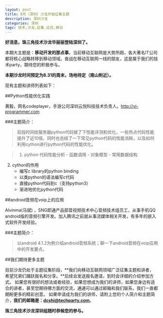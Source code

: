 ```yaml
---
layout: post
title: 8月（深圳）沙龙开始征集主题
description: 深圳沙龙
categories: 深圳
tags: 技术,沙龙,征集,征召,移动
---
```


**好消息，珠三角技术沙龙华丽丽登陆深圳了。**

本期大主题是：**移动开发的那点事**。当前移动互联网是大势所趋，各大著名IT公司都将核心战略转移到移动领域。奋战在移动互联网一线的朋友，这是属于我们的技术party，期待您的积极参与。

**本期沙龙时间预定为8.31的周末，场地待定（南山附近）。**

现有主题和讲师列表如下：

##Python性能优化实践

黄毅，网名codeplayer，手游公司深圳云悦科技技术负责人。<http://yi-programmer.com>

###主题简介：
>前段时间给服务器python代码做了下性能评测和优化，一些热点代码性能提升了近10倍。同时也总结了一下常见python代码的性能消耗，以及如何利用cython进行python代码的性能优化。

> 1. python 代码性能分析
	- 函数调用
	- 对象模型
	- 常用数据结构
2. cython的作用
	- 编写c library的python binding
	- 以类python的语法编写c代码
	- 直接python代码到c（支持python3）
	- 渐进地优化python代码

##android音频在voip上的应用

Alvinma(马斌) ，SNG即通产品部音视频技术中心音频技术组员工，从事手机QQ android版的音频引擎开发。加入腾讯之前就从事流媒体相关开发，有多年的嵌入式软件开发经验。

###主题简介：
> 以android 4.1.2为例介绍android音频系统；聊一下android音频在voip应用中的开发要点。 

##我们期待更多主题

目前沙龙仍处于主题征集阶段，**我们向移动互联网领域广泛征集主题和讲者，希望兄弟们踊跃报名和分享。**后续会发送报名邀请，到时会详细的介绍参加方式。
如果您有很好的想法或者经验，如果您想成为我们的讲师，如果您身边有适合的讲者，甚至您期待哪方面的交流，通通可以通过邮箱和我们联系，我们一直都期盼更多的精彩创意。
如果申请成为我们的讲师，请附上您的个人简介和主题简介，**我们的邮箱是：<dcshi@techparty.com>**。

**珠三角技术沙龙深圳组随时恭候您的参与。**

